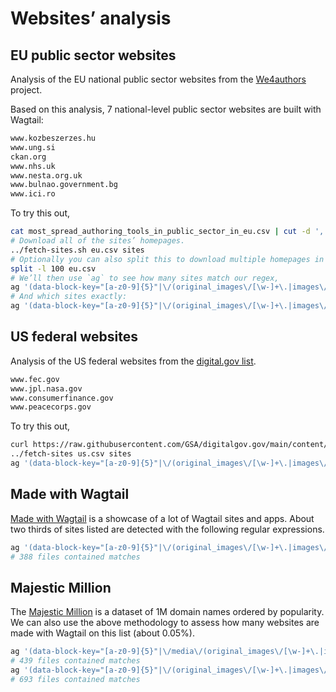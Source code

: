 # Websites’ analysis

## EU public sector websites

Analysis of the EU national public sector websites from the [We4authors](https://www.funka.com/en/projekt/we4authors/) project.

Based on this analysis, 7 national-level public sector websites are built with Wagtail:

```txt
www.kozbeszerzes.hu
www.ung.si
ckan.org
www.nhs.uk
www.nesta.org.uk
www.bulnao.government.bg
www.ici.ro
```

To try this out,

```sh
cat most_spread_authoring_tools_in_public_sector_in_eu.csv | cut -d ',' -f 2 > eu.csv
# Download all of the sites’ homepages.
../fetch-sites.sh eu.csv sites
# Optionally you can also split this to download multiple homepages in parallel.
split -l 100 eu.csv
# We’ll then use `ag` to see how many sites match our regex,
ag '(data-block-key="[a-z0-9]{5}"|\/(original_images\/[\w-]+\.|images\/[\w-.]+\.((fill|max|min|width|height|scale)-\d|original)))' sites --stats-only
# And which sites exactly:
ag '(data-block-key="[a-z0-9]{5}"|\/(original_images\/[\w-]+\.|images\/[\w-.]+\.((fill|max|min|width|height|scale)-\d|original)))' sites -l
```

## US federal websites

Analysis of the US federal websites from the [digital.gov list](https://github.com/GSA/digitalgov.gov/blob/main/content/resources/content-management-systems-used-by-government-agencies.md).

```txt
www.fec.gov
www.jpl.nasa.gov
www.consumerfinance.gov
www.peacecorps.gov
```

To try this out,

```sh
curl https://raw.githubusercontent.com/GSA/digitalgov.gov/main/content/resources/content-management-systems-used-by-government-agencies.md | grep '](' | cut -d '(' -f 2 | cut -d ')' -f 1 | sort | uniq > us.csv
../fetch-sites us.csv sites
ag '(data-block-key="[a-z0-9]{5}"|\/(original_images\/[\w-]+\.|images\/[\w-.]+\.((fill|max|min|width|height|scale)-\d|original)))' sites -l
```

## Made with Wagtail

[Made with Wagtail](https://madewithwagtail.org/) is a showcase of a lot of Wagtail sites and apps. About two thirds of sites listed are detected with the following regular expressions.

```sh
ag '(data-block-key="[a-z0-9]{5}"|\/(original_images\/[\w-]+\.|images\/[\w-.]+\.((fill|max|min|width|height|scale)-\d|original)))' mww --stats-only
# 388 files contained matches
```

## Majestic Million

The [Majestic Million](https://majestic.com/reports/majestic-million) is a dataset of 1M domain names ordered by popularity. We can also use the above methodology to assess how many websites are made with Wagtail on this list (about 0.05%).

```sh
ag '(data-block-key="[a-z0-9]{5}"|\/media\/(original_images\/[\w-]+\.|images\/[\w-.]+\.((fill|max|min)-\d+x\d+(-c\d+)?|(width|height|scale)-\d+|original)\.))' million --stats-only
# 439 files contained matches
ag '(data-block-key="[a-z0-9]{5}"|\/(original_images\/[\w-]+\.|images\/[\w-.]+\.((fill|max|min|width|height|scale)-\d|original)))' ../detect-wagtail-data/million --stats-only
# 693 files contained matches
```
